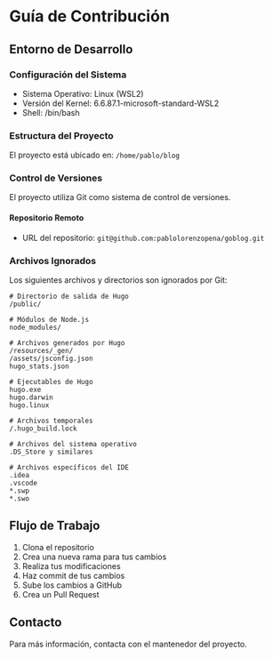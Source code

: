 # Guía de Contribución

## Entorno de Desarrollo

### Configuración del Sistema
- Sistema Operativo: Linux (WSL2)
- Versión del Kernel: 6.6.87.1-microsoft-standard-WSL2
- Shell: /bin/bash

### Estructura del Proyecto
El proyecto está ubicado en: `/home/pablo/blog`

### Control de Versiones
El proyecto utiliza Git como sistema de control de versiones.

#### Repositorio Remoto
- URL del repositorio: `git@github.com:pablolorenzopena/goblog.git`

### Archivos Ignorados
Los siguientes archivos y directorios son ignorados por Git:

```
# Directorio de salida de Hugo
/public/

# Módulos de Node.js
node_modules/

# Archivos generados por Hugo
/resources/_gen/
/assets/jsconfig.json
hugo_stats.json

# Ejecutables de Hugo
hugo.exe
hugo.darwin
hugo.linux

# Archivos temporales
/.hugo_build.lock

# Archivos del sistema operativo
.DS_Store y similares

# Archivos específicos del IDE
.idea
.vscode
*.swp
*.swo
```

## Flujo de Trabajo
1. Clona el repositorio
2. Crea una nueva rama para tus cambios
3. Realiza tus modificaciones
4. Haz commit de tus cambios
5. Sube los cambios a GitHub
6. Crea un Pull Request

## Contacto
Para más información, contacta con el mantenedor del proyecto. 